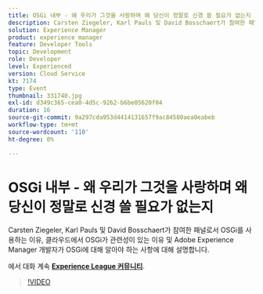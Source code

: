 ```yaml
---
title: OSGi 내부 - 왜 우리가 그것을 사랑하며 왜 당신이 정말로 신경 쓸 필요가 없는지
description: Carsten Ziegeler, Karl Pauls 및 David Bosschaert가 참여한 패널로서 OSGi를 사용하는 이유, 클라우드에서 OSGi가 관련성이 있는 이유 및 Adobe Experience Manager 개발자가 OSGi에 대해 알아야 하는 사항에 대해 설명합니다. 이 세션은 Adobe Developers Live 컨텐츠 이벤트의 일부로 전달되었습니다.
solution: Experience Manager
product: experience manager
feature: Developer Tools
topic: Development
role: Developer
level: Experienced
version: Cloud Service
kt: 7174
type: Event
thumbnail: 331740.jpg
exl-id: d349c365-cea0-4d5c-9262-b6be05620f04
duration: 16
source-git-commit: 9a297cda953d4414131657f9ac84580aea0eabeb
workflow-type: tm+mt
source-wordcount: '110'
ht-degree: 0%

---
```


# OSGi 내부 - 왜 우리가 그것을 사랑하며 왜 당신이 정말로 신경 쓸 필요가 없는지

Carsten Ziegeler, Karl Pauls 및 David Bosschaert가 참여한 패널로서 OSGi를 사용하는 이유, 클라우드에서 OSGi가 관련성이 있는 이유 및 Adobe Experience Manager 개발자가 OSGi에 대해 알아야 하는 사항에 대해 설명합니다.

에서 대화 계속 **[Experience League 커뮤니티](https://adobe.ly/36Yd3v6)**.

>[!VIDEO](https://video.tv.adobe.com/v/331740/?quality=12&learn=on&hidetitle=true)
